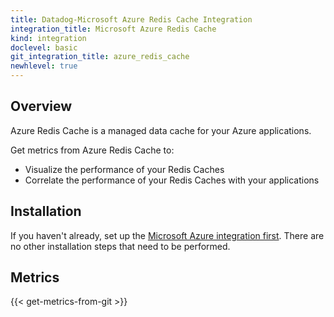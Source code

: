 ```yaml
---
title: Datadog-Microsoft Azure Redis Cache Integration
integration_title: Microsoft Azure Redis Cache
kind: integration
doclevel: basic
git_integration_title: azure_redis_cache
newhlevel: true
---
```


## Overview
Azure Redis Cache is a managed data cache for your Azure applications.

Get metrics from Azure Redis Cache to:

* Visualize the performance of your Redis Caches
* Correlate the performance of your Redis Caches with your applications

## Installation

If you haven't already, set up the [Microsoft Azure integration first](/integrations/azure). There are no other installation steps that need to be performed.

## Metrics

{{< get-metrics-from-git >}}